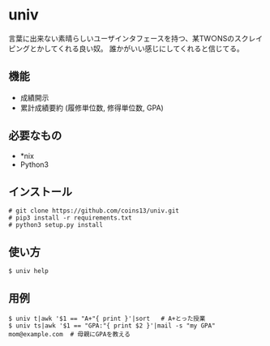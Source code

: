univ
===
言葉に出来ない素晴らしいユーザインタフェースを持つ、某TW○NSのスクレイピングとかしてくれる良い奴。
誰かがいい感じにしてくれると信じてる。

機能
---
- 成績開示
- 累計成績要約 (履修単位数, 修得単位数, GPA)

必要なもの
---------
- *nix
- Python3

インストール
-----------
```
# git clone https://github.com/coins13/univ.git
# pip3 install -r requirements.txt
# python3 setup.py install
```

使い方
-----
```
$ univ help
```

用例
-----
```
$ univ t|awk '$1 == "A+"{ print }'|sort   # A+とった授業
$ univ ts|awk '$1 == "GPA:"{ print $2 }'|mail -s "my GPA" mom@example.com  # 母親にGPAを教える
```
